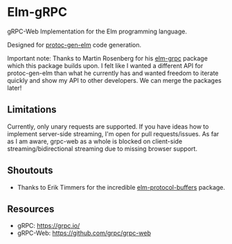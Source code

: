 # Elm-gRPC

gRPC-Web Implementation for the Elm programming language.

Designed for [protoc-gen-elm](https://github.com/anmolitor/protoc-gen-elm) code generation.

Important note: Thanks to Martin Rosenberg for his [elm-grpc](https://package.elm-lang.org/packages/rosenbergm/elm-grpc/latest/) package which this package builds upon. I felt like I wanted a different API for protoc-gen-elm than what he currently has and wanted freedom to iterate quickly and show my API to other developers.
We can merge the packages later!

## Limitations

Currently, only unary requests are supported.
If you have ideas how to implement server-side streaming, I'm open for pull requests/issues.
As far as I am aware, grpc-web as a whole is blocked on client-side streaming/bidirectional streaming due to missing browser support.

## Shoutouts

- Thanks to Erik Timmers for the incredible [elm-protocol-buffers](https://package.elm-lang.org/packages/eriktim/elm-protocol-buffers/latest/) package. 

## Resources

- gRPC: https://grpc.io/
- gRPC-Web: https://github.com/grpc/grpc-web